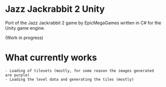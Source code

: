 # Jazz Jackrabbit 2 Unity

Port of the Jazz Jackrabbit 2 game by EpicMegaGames written in C# for the Unity game engine.

(Work in progress)

# What currently works
    - Loading of tilesets (mostly, for some reason the images generated are purple)
    - Loading the level data and generating the tiles (mostly)
